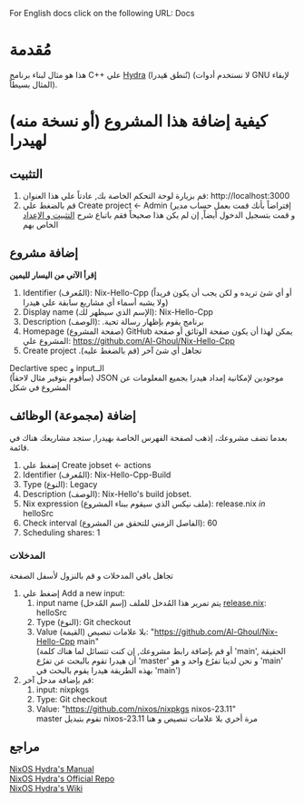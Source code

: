 For English docs click on the following URL: Docs

# مُقدمة

هذا هو مثال لبناء برنامج C++ علي [Hydra](https://nixos.wiki/wiki/Hydra) (تُنطق هَيدرا) (لا نستخدم أدوات GNU لإبقاء المثال بسيطاً).

# كيفية إضافة هذا المشروع (أو نسخة منه) لهيدرا

## التثبيت

1. قم بزيارة لوحة التحكم الخاصة بك, عادتاً علي هذا العنوان: http://localhost:3000
2. قم بالضغط علي Create project <- Admin (إفتراضاً بأنك قمت بعمل حساب مدير و قمت بتسجيل الدخول أيضاً, إن لم يكن هذا صحيحاً فقم باتباع
   شرح [التثبيت و الإعداد](https://github.com/NixOS/hydra?tab=readme-ov-file#installation-and-setup) الخاص بهم

## إضافة مشروع

**إقرأ الآتي من اليسار لليمين**

1. Identifier (المُعرف): Nix-Hello-Cpp (أو أي شئ تريده و لكن يجب أن يكون فريداً ولا يشبه أسماء أي مشاريع سابقة علي هيدرا)
2. Display name (الإسم الذي سيظهر لك): Nix-Hello-Cpp
3. Description (الوصف): .برنامج يقوم بإظهار رسالة تحية
4. Homepage (صفحة المشروع) GitHub يمكن لهذا أن يكون صفحة الوثائق أو صفحة المشروع علي: https://github.com/Al-Ghoul/Nix-Hello-Cpp
5. Create project .(قم بالضغط عليه) تجاهل أي شئ آخر

Declartive spec و inputالــ <br>
(سأقوم بتوفير مثال لاحقاً) JSON موجودين لإمكانية إمداد هيدرا بجميع المعلومات عن المشروع في شكل

## إضافة (مجموعة) الوظائف

بعدما تضف مشروعك، إذهب لصفحة الفهرس الخاصة بهيدرا, ستجد مشاريعك هناك في قائمة.

1. إضغط علي Create jobset <- actions
2. Identifier (المُعرف): Nix-Hello-Cpp-Build
3. Type (النوع): Legacy
4. Description (الوصف): Nix-Hello's build jobset.
5. Nix expression (ملف نيكس الذي سيقوم ببناء المشروع): release.nix _in_ helloSrc
6. Check interval (الفاصل الزمني للتحقق من المشروع): 60
7. Scheduling shares: 1<br>

### المدخلات

تجاهل باقي المدخلات و قم بالنزول لأسفل الصفحة

1. إضغط علي Add a new input:
    1. input name (إسم المُدخل) يتم تمرير هذا المُدخل للملف [release.nix](https://github.com/Al-Ghoul/Nix-Hello-Cpp/blob/main/release.nix#L2): helloSrc
    2. Type (النوع): Git checkout
    3. Value (القيمة) بلا علامات تنصيص: "https://github.com/Al-Ghoul/Nix-Hello-Cpp main" <br>
       (أو قم بإضافة رابط مشروعك, إن كنت تتسائل لما هناك كلمة 'main', الحقيقة أن هيدرا تقوم بالبحث عن تفرُع 'master' و نحن لدينا تفرُع واحد و هو 'main' بهذه الطريقة هيدرا يقوم بالبحث في 'main')
2. قم بإضافة مدحل آخر:
    1. input: nixpkgs
    2. Type: Git checkout
    3. Value: "https://github.com/nixos/nixpkgs nixos-23.11" <br>
       master تقوم بتبديل nixos-23.11 مرة أخري بلا علامات تنصيص و هنا

## مراجع

[NixOS Hydra's Manual](https://hydra.nixos.org/build/196107287/download/1/hydra/introduction.html) <br>
[NixOS Hydra's Official Repo](https://github.com/NixOS/hydra) <br>
[NixOS Hydra's Wiki](https://nixos.wiki/wiki/Hydra)
